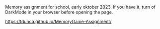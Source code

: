 Memory assignment for school, early oktober 2023. 
If you have it, turn of DarkMode in your browser before opening the page. 

https://tdunca.github.io/MemoryGame-Assignment/
